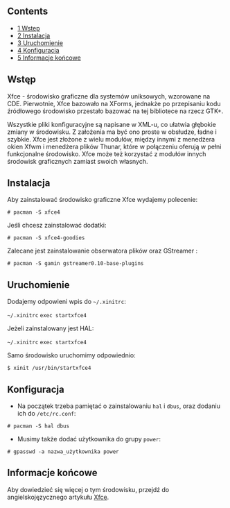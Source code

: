 ## Contents

*   [1 Wstęp](#Wst.C4.99p)
*   [2 Instalacja](#Instalacja)
*   [3 Uruchomienie](#Uruchomienie)
*   [4 Konfiguracja](#Konfiguracja)
*   [5 Informacje końcowe](#Informacje_ko.C5.84cowe)

## Wstęp

Xfce - środowisko graficzne dla systemów uniksowych, wzorowane na CDE. Pierwotnie, Xfce bazowało na XForms, jednakże po przepisaniu kodu źródłowego środowisko przestało bazować na tej bibliotece na rzecz GTK+.

Wszystkie pliki konfiguracyjne są napisane w XML-u, co ułatwia głębokie zmiany w środowisku. Z założenia ma być ono proste w obsłudze, ładne i szybkie. Xfce jest złożone z wielu modułów, między innymi z menedżera okien Xfwm i menedżera plików Thunar, które w połączeniu oferują w pełni funkcjonalne środowisko. Xfce może też korzystać z modułów innych środowisk graficznych zamiast swoich własnych.

## Instalacja

Aby zainstalować środowisko graficzne Xfce wydajemy polecenie:

```
# pacman -S xfce4 

```

Jeśli chcesz zainstalować dodatki:

```
# pacman -S xfce4-goodies

```

Zalecane jest zainstalowanie obserwatora plików oraz GStreamer :

```
# pacman -S gamin gstreamer0.10-base-plugins

```

## Uruchomienie

Dodajemy odpowieni wpis do `~/.xinitrc`:

 `~/.xinitrc`  `exec startxfce4` 

Jeżeli zainstalowany jest HAL:

 `~/.xinitrc`  `exec startxfce4` 

Samo środowisko uruchomimy odpowiednio:

```
$ xinit /usr/bin/startxfce4

```

## Konfiguracja

*   Na początek trzeba pamiętać o zainstalowaniu `hal` i `dbus`, oraz dodaniu ich do `/etc/rc.conf`:

```
# pacman -S hal dbus

```

*   Musimy także dodać użytkownika do grupy `power`:

```
# gpasswd -a nazwa_użytkownika power

```

## Informacje końcowe

Aby dowiedzieć się więcej o tym środowisku, przejdź do angielskojęzycznego artykułu [Xfce](/index.php/Xfce "Xfce").